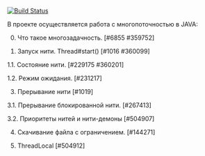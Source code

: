 [![Build Status](https://app.travis-ci.com/DashaSinkova/job4j_threads.svg?branch=master)](https://app.travis-ci.com/DashaSinkova/job4j_threads)

В проекте осуществляется работа с многопоточностью в JAVA:

0. Что такое многозадачность.   [#6855 #359752]

1. Запуск нити. Thread#start()   [#1016 #360099]

1.1. Состояние нити.   [#229175 #360201]

1.2. Режим ожидания.   [#231217]

3. Прерывание нити   [#1019]

3.1. Прерывание блокированной нити.   [#267413]

3.2. Приоритеты нитей и нити-демоны   [#504907]

4. Скачивание файла с ограничением.   [#144271]

5. ThreadLocal   [#504912]